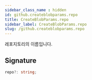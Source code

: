 ```yaml
---
sidebar_class_name : hidden
id: github.createblobparams.repo
title: CreateBlobParams.repo
sidebar_label: CreateBlobParams.repo
slug: /github.createblobparams.repo
---
```






레포지토리의 이름입니다.

## Signature

```typescript
repo?: string;
```
